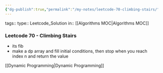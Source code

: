 ```yaml
---
{"dg-publish":true,"permalink":"/my-notes/leetcode-70-climbing-stairs/","created":"2024-10-14T23:26:40.122-04:00","updated":"2024-10-14T23:36:14.109-04:00"}
---
```



tags:: 
type:: Leetcode_Solution
in:: [[Algorithms MOC\|Algorithms MOC]]

### Leetcode 70 - Climbing Stairs
- its fib
- make a dp array and fill initial conditions, then stop when you reach index n and return the value

[[Dynamic Programming\|Dynamic Programming]]
